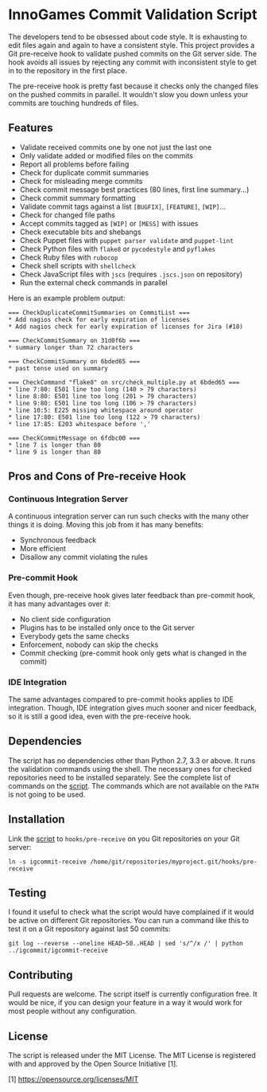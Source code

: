 InnoGames Commit Validation Script
==================================

The developers tend to be obsessed about code style.  It is exhausting to edit
files again and again to have a consistent style.  This project provides
a Git pre-receive hook to validate pushed commits on the Git server side.
The hook avoids all issues by rejecting any commit with inconsistent style
to get in to the repository in the first place.

The pre-receive hook is pretty fast because it checks only the changed files
on the pushed commits in parallel.  It wouldn't slow you down unless your
commits are touching hundreds of files.

Features
--------

* Validate received commits one by one not just the last one
* Only validate added or modified files on the commits
* Report all problems before failing
* Check for duplicate commit summaries
* Check for misleading merge commits
* Check commit message best practices (80 lines, first line summary...)
* Check commit summary formatting
* Validate commit tags against a list `[BUGFIX]`, `[FEATURE]`, `[WIP]`...
* Check for changed file paths
* Accept commits tagged as `[WIP]` or `[MESS]` with issues
* Check executable bits and shebangs
* Check Puppet files with `puppet parser validate` and `puppet-lint`
* Check Python files with `flake8` or `pycodestyle` and `pyflakes`
* Check Ruby files with `rubocop`
* Check shell scripts with `shellcheck`
* Check JavaScript files with `jscs` (requires `.jscs.json` on repository)
* Run the external check commands in parallel

Here is an example problem output:

```
=== CheckDuplicateCommitSummaries on CommitList ===
* Add nagios check for early expiration of licenses
* Add nagios check for early expiration of licenses for Jira (#18)

=== CheckCommitSummary on 31d0f6b ===
* summary longer than 72 characters

=== CheckCommitSummary on 6bded65 ===
* past tense used on summary

=== CheckCommand "flake8" on src/check_multiple.py at 6bded65 ===
* line 7:80: E501 line too long (140 > 79 characters)
* line 8:80: E501 line too long (201 > 79 characters)
* line 9:80: E501 line too long (106 > 79 characters)
* line 10:5: E225 missing whitespace around operator
* line 17:80: E501 line too long (122 > 79 characters)
* line 17:85: E203 whitespace before ','

=== CheckCommitMessage on 6fdbc00 ===
* line 7 is longer than 80
* line 9 is longer than 80
```

Pros and Cons of Pre-receive Hook
--------------------------------

### Continuous Integration Server

A continuous integration server can run such checks with the many other things
it is doing.  Moving this job from it has many benefits:

* Synchronous feedback
* More efficient
* Disallow any commit violating the rules

### Pre-commit Hook

Even though, pre-receive hook gives later feedback than pre-commit hook, it
has many advantages over it:

* No client side configuration
* Plugins has to be installed only once to the Git server
* Everybody gets the same checks
* Enforcement, nobody can skip the checks
* Commit checking (pre-commit hook only gets what is changed in the commit)

### IDE Integration

The same advantages compared to pre-commit hooks applies to IDE integration.
Though, IDE integration gives much sooner and nicer feedback, so it is
still a good idea, even with the pre-receive hook.

Dependencies
------------

The script has no dependencies other than Python 2.7, 3.3 or above.  It runs
the validation commands using the shell.  The necessary ones for checked
repositories need to be installed separately.  See the complete list of
commands on the [script](igcommit-receive).  The commands which are not
available on the `PATH` is not going to be used.

Installation
------------

Link the [script](igcommit-receive) to `hooks/pre-receive` on you Git
repositories on your Git server:

```shell
ln -s igcommit-receive /home/git/repositories/myproject.git/hooks/pre-receive
```

Testing
-------

I found it useful to check what the script would have complained if it would
be active on different Git repositories.  You can run a command like this
to test it on a Git repository against last 50 commits:

```shell
git log --reverse --oneline HEAD~50..HEAD | sed 's/^/x /' | python ../igcommit/igcommit-receive
```

Contributing
------------

Pull requests are welcome.  The script itself is currently configuration free.
It would be nice, if you can design your feature in a way it would work
for most people without any configuration.

License
-------

The script is released under the MIT License.  The MIT License is registered
with and approved by the Open Source Initiative [1].

[1] https://opensource.org/licenses/MIT
